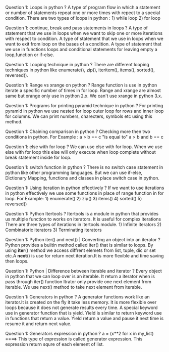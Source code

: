 Question 1: Loops in python ?
A type of program flow in which a statement or number of statements repeat one or more times with repect to a special condition.
There are two types of loops in python :
	1) while loop
	2) for loop

Question 1: continue, break and pass statements in loops ?
A type of statement that we use in loops when we want to skip one or more iterations with respect to condition.
A type of statement that we use in loops when we want to exit from loop on the bases of a condition.
A type of statement that we use in functions loops and conditional statements for leaving empty a loop,function or if-else.

Question 1: Looping technique in python ?
There are different looping techniques in python like enumerate(), zip(), iteritem(), items(), sorted(), reversed().

Question 1: Range vs xrange on python ?
Range function is use in python iterate a specific number of times in for loop.
Range and xrange are almost same but xrange only use in python 2.x. We can't use xrange in python 3.x. 

Question 1: Programs for printing pyramid technique in python ?
For printing pyramid in python we use nested for loop outer loop for rows and inner loop for columns. We can print numbers, charecters, symbols etc using this method.

Question 1: Chaining comparison in python ?
Checking more then two conditions in python. For Example :  a > b == c "is equal to" a > b and b == c

Question 1: else with for loop ?
We can use else with for loop. When we use else with for loop this else will only execute when loop complete without break statement inside for loop.

Question 1: switch function in python ?
There is no switch case statement in python like other programming languages. But we can use if-else, Dictionary Mapping, functions and classes in place switch case in python.

Question 1: Using iteration in python effectively ?
If we want to use iterations in python effectively we use some functions in place of range function in for loop.
For Example:
	1) enumerate()
	2) zip()
	3) items()
	4) sorted()
	5) reversed()

Question 1: Python Itertools ?
Itertools is a module in python that provides us multiple function to works on iterators. It is useful for complex iterations
There are three types of iterations in itertools module.
	1) Infinite iterators
	2) Combinatoric iterators
	3) Terminating iterators

Question 1: Python iter() and next() | Converting an object into an iterator ?
Python provides a bulitin method called iter() that is similar to loops. By using __iter__() method we access diffrent elemets from list, tuple, dic or set etc.A __next__() is use for return next iteration.It is more flexible and time saving then loops.

Question 1: Python | Difference between iterable and iterator ?
Every object in python that we can loop over is an iterable. It return a iterator when is pass through iter() function
Itrator only provide one next element from iterable. We use next() method to take next element from iterable.

Question 1: Generators in python ?
A generator functions work like an iterator.It is created on the fly it take less memory. It is more flexible over loops because it does not generate results every time. A special keyword use in generator function that is yield. Yield is similar to return keyword use in functions that return a value. Yield return a value and pause it next time is resume it and return next value.

Question 1: Generators expression in python ?
a = (x**2 for x in my_list)   ====> This type of expression is called generator expression. This expression return squre of each element of list.
